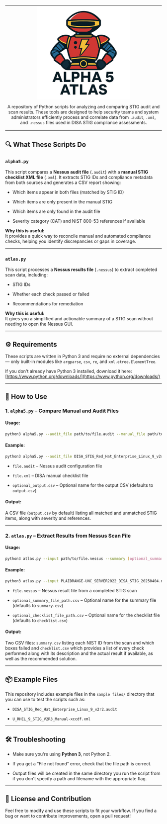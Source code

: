 <table align="center"><tr><td align="center" width="9999">
<img src="logo.png" align="center" width="300" alt="Project icon">

A repository of Python scripts for analyzing and comparing STIG audit and scan results. These tools are designed to help security teams and system administrators efficiently process and correlate data from `.audit`, `.xml`, and `.nessus` files used in DISA STIG compliance assessments.</td></tr></table>

## 🔍 What These Scripts Do

### `alpha5.py`

This script compares a **Nessus audit file** (`.audit`) with a **manual STIG checklist XML file** (`.xml`). It extracts STIG IDs and compliance metadata from both sources and generates a CSV report showing:

-   Which items appear in both files (matched by STIG ID)
    
-   Which items are only present in the manual STIG
    
-   Which items are only found in the audit file
    
-   Severity category (CAT) and NIST 800-53 references if available
    

**Why this is useful:**  
It provides a quick way to reconcile manual and automated compliance checks, helping you identify discrepancies or gaps in coverage.

----------

### `atlas.py`

This script processes a **Nessus results file** (`.nessus`) to extract completed scan data, including:

-   STIG IDs
    
-   Whether each check passed or failed
    
-   Recommendations for remediation
    

**Why this is useful:**  
It gives you a simplified and actionable summary of a STIG scan without needing to open the Nessus GUI.

----------

## ⚙️ Requirements

These scripts are written in Python 3 and require no external dependencies — only built-in modules like `argparse`, `csv`, `re`, and `xml.etree.ElementTree`.

If you don't already have Python 3 installed, download it here: [https://www.python.org/downloads/](https://www.python.org/downloads/)

----------

## 🚀 How to Use

### 1. `alpha5.py` – Compare Manual and Audit Files

#### Usage:

```bash
python3 alpha5.py --audit_file path/to/file.audit --manual_file path/to/file.xml --output_file [optional_output_file_path.csv]
``` 

#### Example:

```bash
python3 alpha5.py --audit_file DISA_STIG_Red_Hat_Enterprise_Linux_9_v2r2.audit --manual_file U_RHEL_9_STIG_V2R3_Manual-xccdf.xml
``` 

-   `file.audit` – Nessus audit configuration file
    
-   `file.xml` – DISA manual checklist file
    
-   `optional_output.csv` – Optional name for the output CSV (defaults to `output.csv`)
    

#### Output:

A CSV file (`output.csv` by default) listing all matched and unmatched STIG items, along with severity and references.

----------

### 2. `atlas.py` – Extract Results from Nessus Scan File

#### Usage:

```bash
python3 atlas.py --input path/to/file.nessus --summary [optional_summary_file_path.csv] --checklist [optional_checklist_file_path.csv]
``` 

#### Example:


```bash
python3 atlas.py --input PLAIDRANGE-UNC_SERVER2022_DISA_STIG_20250404.nessus
``` 

-   `file.nessus` – Nessus result file from a completed STIG scan
    
-   `optional_summary_file_path.csv` – Optional name for the summary file (defaults to `summary.csv`)

-   `optional_checklist_file_path.csv` – Optional name for the checklist file (defaults to `checklist.csv`)
    

#### Output:

Two CSV files: `summary.csv` listing each NIST ID from the scan and which boxes failed and `checklist.csv` which provides a list of every check performed along with its description and the actual result if available, as well as the recommended solution.

----------

## 📦 Example Files

This repository includes example files in the `sample files/` directory that you can use to test the scripts such as:

-   `DISA_STIG_Red_Hat_Enterprise_Linux_9_v2r2.audit`
    
-   `U_RHEL_9_STIG_V2R3_Manual-xccdf.xml`
    
----------

## 🛠 Troubleshooting

-   Make sure you're using **Python 3**, not Python 2.
    
-   If you get a “File not found” error, check that the file path is correct.
    
-   Output files will be created in the same directory you run the script from if you don't specify a path and filename with the appropriate flag.
    

----------

## 🧾 License and Contribution

Feel free to modify and use these scripts to fit your workflow. If you find a bug or want to contribute improvements, open a pull request!